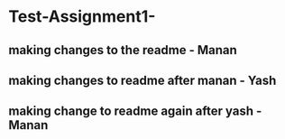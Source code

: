 # Test-Assignment1-
## making changes to the readme - Manan
## making changes to readme after manan - Yash
## making change to readme again after yash - Manan
